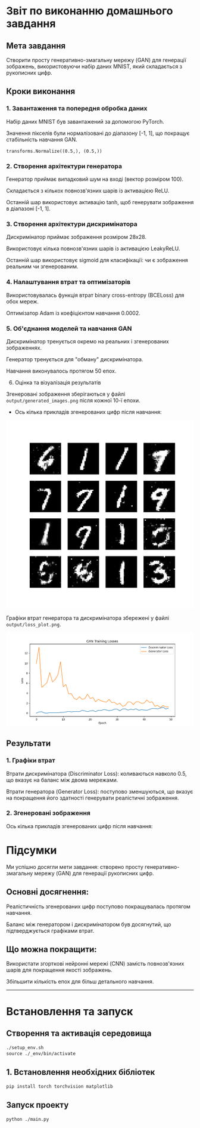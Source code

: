 # Звіт по виконанню домашнього завдання

## Мета завдання

Створити просту генеративно-змагальну мережу (GAN) для генерації зображень, використовуючи набір даних MNIST, який складається з рукописних цифр.

## Кроки виконання

### 1. Завантаження та попередня обробка даних

Набір даних MNIST був завантажений за допомогою PyTorch.

Значення пікселів були нормалізовані до діапазону [-1, 1], що покращує стабільність навчання GAN.

```
transforms.Normalize((0.5,), (0.5,))
```

### 2. Створення архітектури генератора

Генератор приймає випадковий шум на вході (вектор розміром 100).

Складається з кількох повнозв'язних шарів із активацією ReLU.

Останній шар використовує активацію tanh, щоб генерувати зображення в діапазоні [-1, 1].

### 3. Створення архітектури дискримінатора

Дискримінатор приймає зображення розміром 28x28.

Використовує кілька повнозв'язних шарів із активацією LeakyReLU.

Останній шар використовує sigmoid для класифікації: чи є зображення реальним чи згенерованим.

### 4. Налаштування втрат та оптимізаторів

Використовувалась функція втрат binary cross-entropy (BCELoss) для обох мереж.

Оптимізатор Adam із коефіцієнтом навчання 0.0002.

### 5. Об'єднання моделей та навчання GAN

Дискримінатор тренується окремо на реальних і згенерованих зображеннях.

Генератор тренується для "обману" дискримінатора.

Навчання виконувалось протягом 50 епох.

6. Оцінка та візуалізація результатів

Згенеровані зображення зберігаються у файлі `output/generated_images.png` після кожної 10-ї епохи.

- Ось кілька прикладів згенерованих цифр після навчання:

![Згенеровані цифри](output/generated_images_test.png)

Графіки втрат генератора та дискримінатора збережені у файлі `output/loss_plot.png`.

![Графік втрат](output/loss_plot.png)

## Результати

### 1. Графіки втрат

Втрати дискримінатора (Discriminator Loss): коливаються навколо 0.5, що вказує на баланс між двома мережами.

Втрати генератора (Generator Loss): поступово зменшуються, що вказує на покращення його здатності генерувати реалістичні зображення.


### 2. Згенеровані зображення

Ось кілька прикладів згенерованих цифр після навчання:


# Підсумки

Ми успішно досягли мети завдання: створено просту генеративно-змагальну мережу (GAN) для генерації рукописних цифр.

## Основні досягнення:

Реалістичність згенерованих цифр поступово покращувалась протягом навчання.

Баланс між генератором і дискримінатором був досягнутий, що підтверджується графіками втрат.

## Що можна покращити:

Використати згорткові нейронні мережі (CNN) замість повнозв'язних шарів для покращення якості зображень.

Збільшити кількість епох для більш детального навчання.

---

# Встановлення та запуск

## Створення та активація середовища

```
./setup_env.sh
source ./_env/bin/activate 
```

## 1. Встановлення необхідних бібліотек

```
pip install torch torchvision matplotlib
```

## Запуск проекту

```
python ./main.py
```